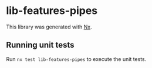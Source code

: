 # lib-features-pipes

This library was generated with [Nx](https://nx.dev).

## Running unit tests

Run `nx test lib-features-pipes` to execute the unit tests.
